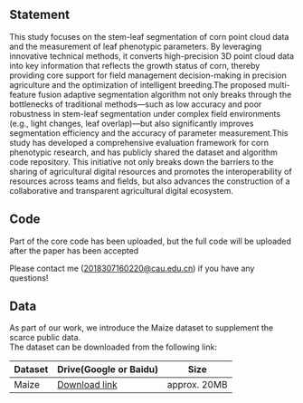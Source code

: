 ## Statement
This study focuses on the stem-leaf segmentation of corn point cloud data and the measurement of leaf phenotypic parameters. By leveraging innovative technical methods, it converts high-precision 3D point cloud data into key information that reflects the growth status of corn, thereby providing core support for field management decision-making in precision agriculture and the optimization of intelligent breeding.The proposed multi-feature fusion adaptive segmentation algorithm not only breaks through the bottlenecks of traditional methods—such as low accuracy and poor robustness in stem-leaf segmentation under complex field environments (e.g., light changes, leaf overlap)—but also significantly improves segmentation efficiency and the accuracy of parameter measurement.This study has developed a comprehensive evaluation framework for corn phenotypic research, and has publicly shared the dataset and algorithm code repository. This initiative not only breaks down the barriers to the sharing of agricultural digital resources and promotes the interoperability of resources across teams and fields, but also advances the construction of a collaborative and transparent agricultural digital ecosystem.

## Code
Part of the core code has been uploaded, but the full code will be uploaded after the paper has been accepted

Please contact me (2018307160220@cau.edu.cn) if you have any questions!


## Data

As part of our work, we introduce the Maize dataset to supplement the scarce public data.  
The dataset can be downloaded from the following link:

| Dataset | Drive(Google or Baidu) | Size |
|---------|--------------|------|
| Maize   | [Download link](https://docs.google.com/forms/d/e/1FAIpQLSf-XXJsTLaxhjt9Yj6P7dBl_dyrmK1TigCTkMPytzFntNSx9A/viewform?usp=dialog) | approx. 20MB |

